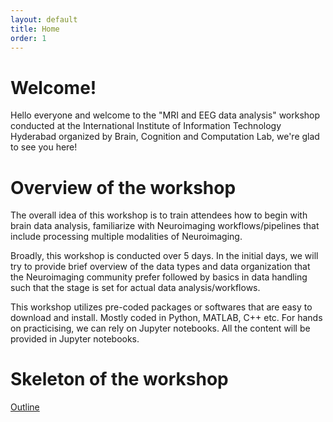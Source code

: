 ```yaml
---
layout: default
title: Home
order: 1
---
```


# Welcome!
Hello everyone and welcome to the "MRI and EEG data analysis" workshop conducted at the International Institute of Information Technology Hyderabad organized by Brain, Cognition and Computation Lab, we're glad to see you here!

# Overview of the workshop

The overall idea of this workshop is to train attendees how to begin with brain data analysis, 
 familiarize with Neuroimaging workflows/pipelines that include processing multiple modalities
of Neuroimaging.

 Broadly, this workshop is conducted over 5 days. In the initial days, we will try to provide 
brief overview of the data types and data organization that the Neuroimaging community prefer
followed by basics in data handling such that the stage is set for actual data analysis/workflows.

This workshop utilizes pre-coded packages or softwares that are easy to download and install. Mostly
coded in Python, MATLAB, C++ etc. For hands on practicising, we can rely on Jupyter notebooks. 
All the content will be provided in Jupyter notebooks.


# Skeleton of the workshop

[Outline](outline "Outline of the workshop")
